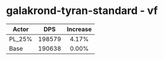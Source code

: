 # galakrond-tyran-standard - vf
| Actor | DPS | Increase |
|---|:---:|:---:|
|PL_25%|198579|4.17%|
|Base|190638|0.00%|
